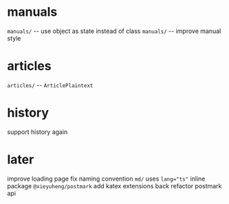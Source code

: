 # manuals

`manuals/` -- use object as state instead of class
`manuals/` -- improve manual style

# articles

`articles/` -- `ArticlePlaintext`

# history

support history again

# later

improve loading page
fix naming convention
`md/` uses `lang="ts"`
inline package `@xieyuheng/postmark`
add katex extensions back
refactor postmark api
